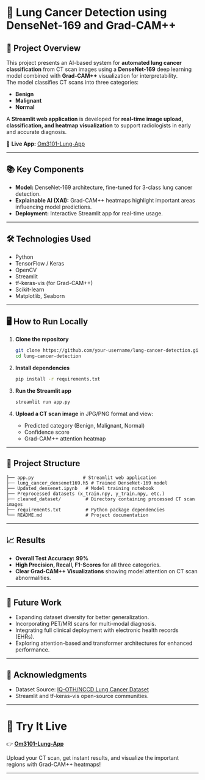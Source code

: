 
# 🔬 Lung Cancer Detection using DenseNet-169 and Grad-CAM++

## 📄 Project Overview
This project presents an AI-based system for **automated lung cancer classification** from CT scan images using a **DenseNet-169** deep learning model combined with **Grad-CAM++** visualization for interpretability.  
The model classifies CT scans into three categories:
- **Benign**
- **Malignant**
- **Normal**

A **Streamlit web application** is developed for **real-time image upload, classification, and heatmap visualization** to support radiologists in early and accurate diagnosis.

🚀 **Live App:** [Om3101-Lung-App](https://a-lung-detection-09.streamlit.app/)

---

## 📚 Key Components
- **Model:** DenseNet-169 architecture, fine-tuned for 3-class lung cancer detection.
- **Explainable AI (XAI):** Grad-CAM++ heatmaps highlight important areas influencing model predictions.
- **Deployment:** Interactive Streamlit app for real-time usage.

---

## 🛠️ Technologies Used
- Python
- TensorFlow / Keras
- OpenCV
- Streamlit
- tf-keras-vis (for Grad-CAM++)
- Scikit-learn
- Matplotlib, Seaborn

---

## 🖥️ How to Run Locally

1. **Clone the repository**
   ```bash
   git clone https://github.com/your-username/lung-cancer-detection.git
   cd lung-cancer-detection
   ```

2. **Install dependencies**
   ```bash
   pip install -r requirements.txt
   ```

3. **Run the Streamlit app**
   ```bash
   streamlit run app.py
   ```

4. **Upload a CT scan image** in JPG/PNG format and view:
   - Predicted category (Benign, Malignant, Normal)
   - Confidence score
   - Grad-CAM++ attention heatmap

---

## 📂 Project Structure
```
├── app.py                  # Streamlit web application
├── lung_cancer_densenet169.h5 # Trained DenseNet-169 model
├── Updated_densenet.ipynb   # Model training notebook
├── Preprocessed datasets (x_train.npy, y_train.npy, etc.)
├── cleaned_dataset/         # Directory containing processed CT scan images
├── requirements.txt         # Python package dependencies
└── README.md                # Project documentation
```

---

## 📈 Results
- **Overall Test Accuracy:** **99%**
- **High Precision, Recall, F1-Scores** for all three categories.
- **Clear Grad-CAM++ Visualizations** showing model attention on CT scan abnormalities.

---

## 🔮 Future Work
- Expanding dataset diversity for better generalization.
- Incorporating PET/MRI scans for multi-modal diagnosis.
- Integrating full clinical deployment with electronic health records (EHRs).
- Exploring attention-based and transformer architectures for enhanced performance.

---

## 🙏 Acknowledgments
- Dataset Source: [IQ-OTH/NCCD Lung Cancer Dataset](https://www.kaggle.com/datasets/adityamahimkar/iqothnccd-lung-cancer-dataset)
- Streamlit and tf-keras-vis open-source communities.

---

# 🎯 Try It Live
👉 [**Om3101-Lung-App**](https://a-lung-detection-09.streamlit.app/)  

Upload your CT scan, get instant results, and visualize the important regions with Grad-CAM++ heatmaps!

---
